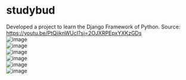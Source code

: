 # studybud
 Developed a project to learn the Django Framework of Python. Source: https://youtu.be/PtQiiknWUcI?si=2OJXRPEpxYXKzGDs
<br/>
![image](https://github.com/omerdikyol/studybud/assets/41495154/f15d4843-692e-468b-8ecf-d1816d7c6275) <br/>
![image](https://github.com/omerdikyol/studybud/assets/41495154/104fafc9-44e3-49f3-8da7-c89efe452be3) <br/>
![image](https://github.com/omerdikyol/studybud/assets/41495154/b3e26adf-3c56-4c1b-854f-e5345c65fe8c) <br/>
![image](https://github.com/omerdikyol/studybud/assets/41495154/49d9ff63-0f24-4c47-9930-43a92e339da0) <br/>
![image](https://github.com/omerdikyol/studybud/assets/41495154/b242bf53-be5d-4088-9bcb-f7e8d070e510) <br/>
![image](https://github.com/omerdikyol/studybud/assets/41495154/aa72a9f2-fa0b-4a6a-878b-1acc352c985c) <br/>



